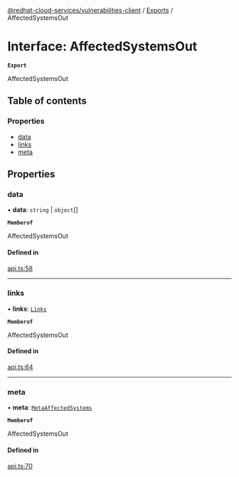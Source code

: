 [@redhat-cloud-services/vulnerabilities-client](../README.md) / [Exports](../modules.md) / AffectedSystemsOut

# Interface: AffectedSystemsOut

**`Export`**

AffectedSystemsOut

## Table of contents

### Properties

- [data](AffectedSystemsOut.md#data)
- [links](AffectedSystemsOut.md#links)
- [meta](AffectedSystemsOut.md#meta)

## Properties

### data

• **data**: `string` \| `object`[]

**`Memberof`**

AffectedSystemsOut

#### Defined in

[api.ts:58](https://github.com/mkholjuraev/javascript-clients/blob/main/packages/vulnerabilities/git-api/api.ts#L58)

___

### links

• **links**: [`Links`](Links.md)

**`Memberof`**

AffectedSystemsOut

#### Defined in

[api.ts:64](https://github.com/mkholjuraev/javascript-clients/blob/main/packages/vulnerabilities/git-api/api.ts#L64)

___

### meta

• **meta**: [`MetaAffectedSystems`](MetaAffectedSystems.md)

**`Memberof`**

AffectedSystemsOut

#### Defined in

[api.ts:70](https://github.com/mkholjuraev/javascript-clients/blob/main/packages/vulnerabilities/git-api/api.ts#L70)

